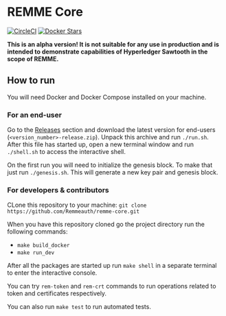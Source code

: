 # REMME Core

[![CircleCI](https://img.shields.io/circleci/project/github/Remmeauth/remme-core.svg)](https://circleci.com/gh/Remmeauth/remme-core)
[![Docker Stars](https://img.shields.io/docker/stars/remme/remme-core.svg)](https://hub.docker.com/r/remme/remme-core/)

**This is an alpha version! It is not suitable for any use in production and is intended to demonstrate capabilities of Hyperledger Sawtooth in the scope of REMME.**

## How to run

You will need Docker and Docker Compose installed on your machine.

### For an end-user

Go to the [Releases](https://github.com/Remmeauth/remme-core/releases) section and download the latest version for end-users (`<version_number>-release.zip`). Unpack this archive and run `./run.sh`. After this file has started up, open a new terminal window and run `./shell.sh` to access the interactive shell.

On the first run you will need to initialize the genesis block. To make that just run `./genesis.sh`. This will generate a new key pair and genesis block.

### For developers & contributors

CLone this repository to your machine: `git clone https://github.com/Remmeauth/remme-core.git`

When you have this repository cloned go the project directory run the following commands:

- `make build_docker`
- `make run_dev`

After all the packages are started up run `make shell` in a separate terminal to enter the interactive console.

You can try `rem-token` and `rem-crt` commands to run operations related to token and certificates respectively.

You can also run `make test` to run automated tests.
